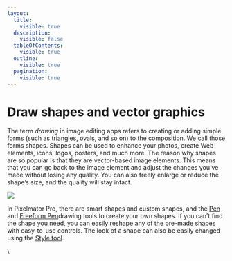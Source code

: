 ```yaml
---
layout:
  title:
    visible: true
  description:
    visible: false
  tableOfContents:
    visible: true
  outline:
    visible: true
  pagination:
    visible: true
---
```


# Draw shapes and vector graphics

The term _drawing_ in image editing apps refers to creating or adding simple forms (such as triangles, ovals, and so on) to the composition. We call those forms shapes. Shapes can be used to enhance your photos, create Web elements, icons, logos, posters, and much more. The reason why shapes are so popular is that they are vector-based image elements. This means that you can go back to the image element and adjust the changes you’ve made without losing any quality. You can also freely enlarge or reduce the shape’s size, and the quality will stay intact.

![](https://help.pixelmator.com/pixelmator-pro/3.5/assets/English/1656926454000.jpeg)

In Pixelmator Pro, there are smart shapes and custom shapes, and the [Pen](https://www.pixelmator.com/support/guide/pixelmator-pro/776) and [Freeform Pen](https://www.pixelmator.com/support/guide/pixelmator-pro/1325)drawing tools to create your own shapes. If you can’t find the shape you need, you can easily reshape any of the pre-made shapes with easy-to-use controls. The look of a shape can also be easily changed using the [Style tool](broken-reference).

\
